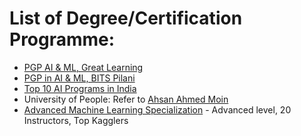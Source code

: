 # List of Degree/Certification Programme:  
 - [PGP AI & ML, Great Learning](https://www.greatlearning.in/pg-program-artificial-intelligence-course)  
 - [PGP in AI & ML, BITS Pilani](https://bits-pilani-wilp.ac.in/certification-programmes/pgp-ai-ml.php)  
 - [Top 10 AI Programs in India](https://analyticsindiamag.com/top-10-courses-and-training-programs-on-artificial-intelligence-in-india-ranking-2019/)  
 - University of People: Refer to [Ahsan Ahmed Moin](https://www.quora.com/Is-the-University-of-the-People-a-scam-and-what-are-the-reasons)  
 - [Advanced Machine Learning Specialization](https://www.coursera.org/specializations/aml) - Advanced level, 20 Instructors, Top Kagglers  
 
 
 

